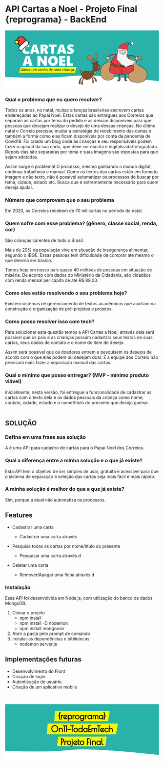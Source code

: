 # API Cartas a Noel - Projeto Final {reprograma} - BackEnd

<img src="/imgReadme/capa-readme-logo.png">

### Qual o problema que eu quero resolver?

Todos os anos, no natal, muitas crianças brasileiras escrevem cartas endereçadas ao Papai Noel. Estas cartas são entregues aos Correios que separam as cartas por tema do pedido e as deixam disponíveis para que pessoas que desejam realizar o desejo de uma dessas crianças. No último natal o Correio precisou mudar a estratégia de recebimento das cartas e também a forma como elas ficam disponíveis por conta da pandemia de Covid19. Foi criado um blog onde as crianças e seu responsáveis podem fazer o upload da sua carta, que deve ser escrita e digitalizada/fotografada. Depois elas são separadas por tema e suas imagens são expostas para que sejam adotadas. 

Assim surge o problema! O processo, mesmo ganhando o mundo digital, continua trabalhoso e manual. Como os textos das cartas estão em formato imagem e não texto, não é possível automatizar os processos de buscar por tema, cidade, estado etc. Busca que é extremamente necessária para quem deseja ajudar.  

### Número que comprovem que o seu problema

Em 2020, os Correios recebem de 70 mil cartas no período do natal. 

### Quem sofre com esse problema? (gênero, classe social, renda, cor)

São crianças carentes de todo o Brasil.

Mais de 20% da população vive em situação de insegurança alimentar, segundo o IBGE.
Essas pessoas tem dificuldade de comprar até mesmo o que deveria ser básico. 

Temos hoje em nosso país quase 40 milhões de pessoas em situação de miséria. De acordo com dados do Ministério da Cidadania, são cidadãos com renda mensal per capita de até R$ 89,00. 

### Como eles estão resolvendo o seu problema hoje?

Existem sistemas de gerenciamento de textos acadêmicos que auxiliam na construção e organização de pré-projetos e projetos.  

### Como posso resolver isso com tech?

Para solucionar esta questão temos a API Cartas a Noel, através dela será possível que os pais e as crianças possam cadastrar seus textos de suas cartas, seus dados de contato e o nome do item de desejo.

Assim será possível que os doadores entrem e pesquisem os desejos de acordo com o que elas podem ou desejam doar. E a equipe dos Correio não precisará mais fazer a separação manual das cartas.

### Qual o mínimo que posso entregar? (MVP - mínimo produto viável)

Inicialmente, nesta versão, foi entregue a funcionalidade de cadastrar as cartas com o texto dela e os dados pessoais da criança como nome, contato, cidade, estado e o nome/titulo do presente que deseja ganhar.
<br>
<br>

## **SOLUÇÃO**

### Defina em uma frase sua solução

A  é uma API para cadastro de cartas para o Papai Noel dos Correios.

### Qual a diferença entre a minha solução e o que já existe?

Esta API tem o objetivo de ser simples de usar, gratuita e acessível para que o sistema de separação e seleção das cartas seja mais fácil e mais rápido.

### A minha solução é melhor do que a que já existe?

Sim, porque a atual não automatiza os processos.  

## Features

- Cadastrar uma carta
    - Cadastrar uma carta através

- Pesquisa todas as cartas por nome/titulo do presente
    - Pesquisar uma carta através d

- Deletar uma carta
    - Remover/Apagar uma ficha através d

<!-- ## Mínimo técnico

- [x]  CRUD
- [x]  MONGO -->

### Instalação

Essa API foi desenvolvida em Node.js, com utilização do banco de dados MongoDB.

1. Clonar o projeto
    - npm install
    - npm install -D nodemon
    - npm install mongoose
2. Abrir a pasta pelo prompt de comando
3. Instalar as dependências e bibliotecas
    - nodemon server.js

## **Implementações futuras**

- Desenvolvimento do Front
- Criação de login
- Autenticação de usuário
- Criação de um aplicativo mobile

<br>
<br>

<img src="/imgReadme/img-capa-readme.png">
